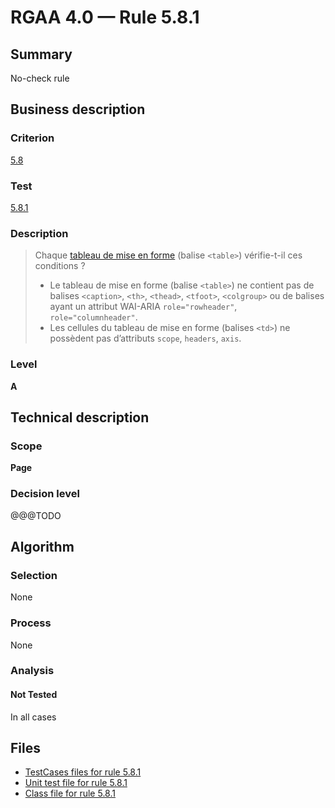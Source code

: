 # RGAA 4.0 — Rule 5.8.1

## Summary

No-check rule

## Business description

### Criterion

[5.8](https://www.numerique.gouv.fr/publications/rgaa-accessibilite/methode/criteres/#crit-5-8)

### Test

[5.8.1](https://www.numerique.gouv.fr/publications/rgaa-accessibilite/methode/criteres/#test-5-8-1)

### Description

> Chaque [tableau de mise en forme](https://www.numerique.gouv.fr/publications/rgaa-accessibilite/methode/glossaire/#tableau-de-mise-en-forme) (balise `<table>`) vérifie-t-il ces conditions ?
> 
> * Le tableau de mise en forme (balise `<table>`) ne contient pas de balises `<caption>`, `<th>`, `<thead>`, `<tfoot>`, `<colgroup>` ou de balises ayant un attribut WAI-ARIA `role="rowheader"`, `role="columnheader"`.
> * Les cellules du tableau de mise en forme (balises `<td>`) ne possèdent pas d’attributs `scope`, `headers`, `axis`.

### Level

**A**


## Technical description

### Scope

**Page**

### Decision level

@@@TODO


## Algorithm

### Selection

None

### Process

None

### Analysis

#### Not Tested

In all cases


## Files

- [TestCases files for rule 5.8.1](https://gitlab.com/asqatasun/Asqatasun/-/tree/master/rules/rules-rgaa4.0/src/test/resources/testcases/rgaa40/Rgaa40Rule050801/)
- [Unit test file for rule 5.8.1](https://gitlab.com/asqatasun/Asqatasun/-/blob/master/rules/rules-rgaa4.0/src/test/java/org/asqatasun/rules/rgaa40/Rgaa40Rule050801Test.java)
- [Class file for rule 5.8.1](https://gitlab.com/asqatasun/Asqatasun/-/blob/master/rules/rules-rgaa4.0/src/main/java/org/asqatasun/rules/rgaa40/Rgaa40Rule050801.java)


